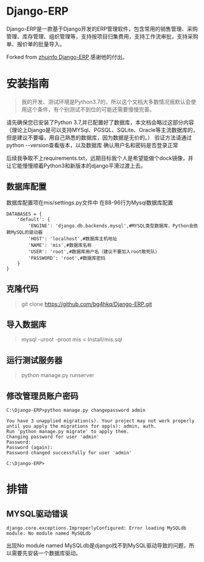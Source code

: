 # Django-ERP
Django-ERP是一款基于Django开发的ERP管理软件，包含常用的销售管理、采购管理、库存管理、组织管理等，支持按项目归集费用，支持工作流审批，支持采购单、报价单的批量导入。

Forked from <a href="https://github.com/zhuinfo/Django-ERP">zhuinfo Django-ERP</a> 感谢他的付出。

# 安装指南

> 我的开发、测试环境是Python3.7的，所以这个文档大多数情况我默认会使用这个条件，有个别测试不到位的可能还需要慢慢完善。

请先确保您已安装了Python 3.7,并已配置好了数据库，本文档会略过这部分内容（理论上Django是可以支持MYSql、PGSQL、SQLite、Oracle等主流数据库的，但是建议不要嘬，用自己熟悉的数据库，因为数据是无价的。）
验证方法请通过python --version查看版本，以及数据库 确认用户名和密码是否登录正常

后续我争取不上requirements.txt，远期目标我个人是希望能做个dock镜像，并让它能慢慢顺着Python3和新版本的django平滑过渡上去。

## 数据库配置

数据库配置项在mis/settings.py文件中
在88-96行为Mysql数据库配置

```
DATABASES = {
    'default': {
        'ENGINE': 'django.db.backends.mysql',#MYSQL类型数据库，Python会依赖MySQL的驱动器
        'HOST': 'localhost',#数据库主机地址
        'NAME': 'mis',#数据库名称
        'USER': 'root',#数据库用户名（建议不要加入root敢死队）
        'PASSWORD': 'root',#数据库密码
    }
}
```


## 克隆代码
> git clone https://github.com/bg4hkq/Django-ERP.git


## 导入数据库
> mysql -uroot -proot mis < Install/mis.sql

## 运行测试服务器
> python manage.py runserver

## 修改管理员账户密码
```
C:\Django-ERP>python manage.py changepassword admin

You have 3 unapplied migration(s). Your project may not work properly until you apply the migrations for app(s): admin, auth.
Run 'python manage.py migrate' to apply them.
Changing password for user 'admin'
Password:
Password (again):
Password changed successfully for user 'admin'

C:\Django-ERP>
```

# 排错

## MYSQL驱动错误
```
django.core.exceptions.ImproperlyConfigured: Error loading MySQLdb module: No module named MySQLdb
```

出现No module named MySQLdb是django找不到MySQL驱动导致的问题，所以需要先安装一个数据库驱动。

